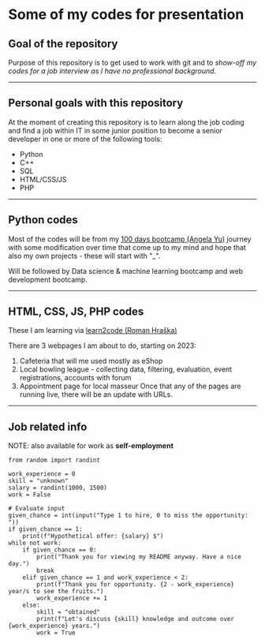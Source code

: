 # Some of my codes for presentation

## Goal of the repository

Purpose of this repository is to get used to work with git and to _show-off my codes for a job interview as I have no professional background._

---

## Personal goals with this repository

At the moment of creating this repository is to learn along the job coding and find a job within IT in some junior position to become a senior developer in one or more of the following tools:

- Python
- C++
- SQL
- HTML/CSS/JS
- PHP

---

## Python codes

Most of the codes will be from my [100 days bootcamp (Angela Yu)](https://www.udemy.com/course/100-days-of-code/) journey with some modification over time that come up to my mind and hope that also my own projects - these will start with "\_".

Will be followed by Data science & machine learning bootcamp and web development bootcamp.

---

## HTML, CSS, JS, PHP codes

These I am learning via [learn2code (Roman Hraška)](https://skillmea.sk/)

There are 3 webpages I am about to do, starting on 2023:

1. Cafeteria that will me used mostly as eShop
2. Local bowling league - collecting data, filtering, evaluation, event registrations, accounts with forum
3. Appointment page for local masseur
   Once that any of the pages are running live, there will be an update with URLs.

---

## Job related info

NOTE: also available for work as **self-employment**

```
from random import randint

work_experience = 0
skill = "unknown"
salary = randint(1000, 1500)
work = False

# Evaluate input
given_chance = int(input("Type 1 to hire, 0 to miss the opportunity: "))
if given_chance == 1:
    print(f"Hypothetical offer: {salary} $")
while not work:
    if given_chance == 0:
        print("Thank you for viewing my README anyway. Have a nice day.")
        break
    elif given_chance == 1 and work_experience < 2:
        print(f"Thank you for opportunity. {2 - work_experience} year/s to see the fruits.")
        work_experience += 1
    else:
        skill = "obtained"
        print(f"Let's discuss {skill} knowledge and outcome over {work_experience} years.")
        work = True
```
